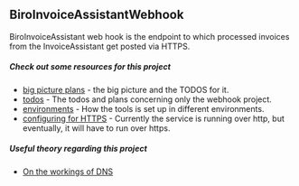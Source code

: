 ## BiroInvoiceAssistantWebhook

BiroInvoiceAssistant web hook is the endpoint to which processed invoices from the InvoiceAssistant get posted via HTTPS.

##### Check out some resources for this project

- [big picture plans](./resources/plans.md) - the big picture and the TODOS for it.
- [todos](./resources/planshook.md) - The todos and plans concerning only the webhook project.
- [environments](./resources/production.md) - How the tools is set up in different environments.
- [configuring for HTTPS](./resources/httpsconfig.md) - Currently the service is running over http, but eventually, it will have to run over https.

##### Useful theory regarding this project

- [On the workings of DNS](./resources/httpsdns.md)